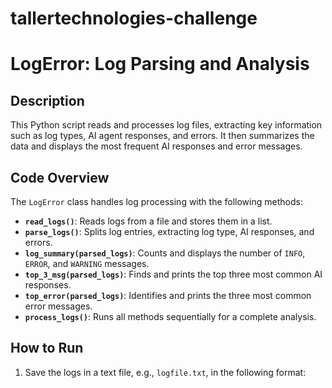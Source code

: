 # tallertechnologies-challenge
# LogError: Log Parsing and Analysis

## Description

This Python script reads and processes log files, extracting key information such as log types, AI agent responses, and errors. It then summarizes the data and displays the most frequent AI responses and error messages.

## Code Overview

The `LogError` class handles log processing with the following methods:

- **`read_logs()`**: Reads logs from a file and stores them in a list.
- **`parse_logs()`**: Splits log entries, extracting log type, AI responses, and errors.
- **`log_summary(parsed_logs)`**: Counts and displays the number of `INFO`, `ERROR`, and `WARNING` messages.
- **`top_3_msg(parsed_logs)`**: Finds and prints the top three most common AI responses.
- **`top_error(parsed_logs)`**: Identifies and prints the three most common error messages.
- **`process_logs()`**: Runs all methods sequentially for a complete analysis.

## How to Run

1. Save the logs in a text file, e.g., `logfile.txt`, in the following format:

